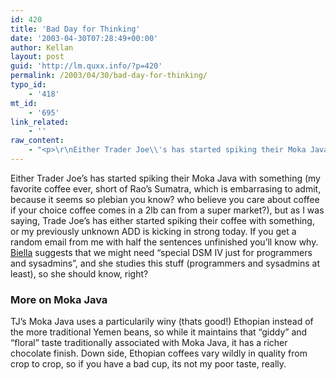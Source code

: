 ```yaml
---
id: 420
title: 'Bad Day for Thinking'
date: '2003-04-30T07:28:49+00:00'
author: Kellan
layout: post
guid: 'http://lm.quxx.info/?p=420'
permalink: /2003/04/30/bad-day-for-thinking/
typo_id:
    - '418'
mt_id:
    - '695'
link_related:
    - ''
raw_content:
    - "<p>\r\nEither Trader Joe\\'s has started spiking their Moka Java with something (my favorite coffee ever, short of Rao\\'s Sumatra, which is embarrasing to admit, because it seems so plebian you know?  who believe you care about coffee if your choice coffee comes in a 2lb can from a super market?), but as I was saying, Trade Joe\\'s has either started spiking their coffee with something, or my previously unknown ADD is kicking in strong today.  If you get a random email from me with half the sentences unfinished you\\'ll know why.  <a href=\\\"http://www.healthhacker.com/satoroams/\\\">Biella</a> suggests that we might need \\\"special DSM IV just for programmers and sysadmins\\\", and she studies this stuff (programmers and sysadmins at least), so she should know, right?\r\n</p>\r\n<p>\r\n<h3>More on Moka Java</h3>\r\nTJ\\'s Moka Java uses a particularily winy (thats good!) Ethopian instead of the more traditional Yemen beans, so while it maintains that \\\"giddy\\\" and \\\"floral\\\" taste traditionally associated with Moka Java, it has a richer chocolate finish.  Down side, Ethopian coffees vary wildly in quality from crop to crop, so if you have a bad cup, its not my poor taste, really.\r\n</p>"
---
```


Either Trader Joe’s has started spiking their Moka Java with something (my favorite coffee ever, short of Rao’s Sumatra, which is embarrasing to admit, because it seems so plebian you know? who believe you care about coffee if your choice coffee comes in a 2lb can from a super market?), but as I was saying, Trade Joe’s has either started spiking their coffee with something, or my previously unknown ADD is kicking in strong today. If you get a random email from me with half the sentences unfinished you’ll know why. [Biella](http://www.healthhacker.com/satoroams/) suggests that we might need “special DSM IV just for programmers and sysadmins”, and she studies this stuff (programmers and sysadmins at least), so she should know, right?

### More on Moka Java

TJ’s Moka Java uses a particularily winy (thats good!) Ethopian instead of the more traditional Yemen beans, so while it maintains that “giddy” and “floral” taste traditionally associated with Moka Java, it has a richer chocolate finish. Down side, Ethopian coffees vary wildly in quality from crop to crop, so if you have a bad cup, its not my poor taste, really. 